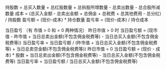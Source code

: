持股数 = 总买入数量 + 总红股数量 + 总拆股所增数量 - 总卖出数量 - 总合股所减数量
成本 = (总买入金额 - 总卖出金额 + 总佣金 + 总税费 + 总其他费用 - 总分红) / 持股数
盈亏额 = (现价-成本) * 持仓数量 
盈亏率 = (现价-成本) / 持仓成本

当日盈亏 （有 市值 > 0 和 = 0 两种情况）
昨日市值 > 0 时
当日盈亏额 = (现市值 - 昨市值 + 当日总卖出金额(不包含佣金税费等) - 当日总买入金额(不包含佣金税费等))
当日盈亏率 = 当日盈亏额 / (昨市值 + 当日总买入金额(不包含佣金税费等) + 当日总卖空金额(不包含佣金税费等))
昨日市值 = 0
当日盈亏额 = (现价 - 成本) * 股数 + 当日总卖出金额(不包含佣金税费等) - 当日总买入金额(不包含佣金税费等)
当日盈亏率 = 当日盈亏额 / 当日总买入金额(不包含佣金税费等)

